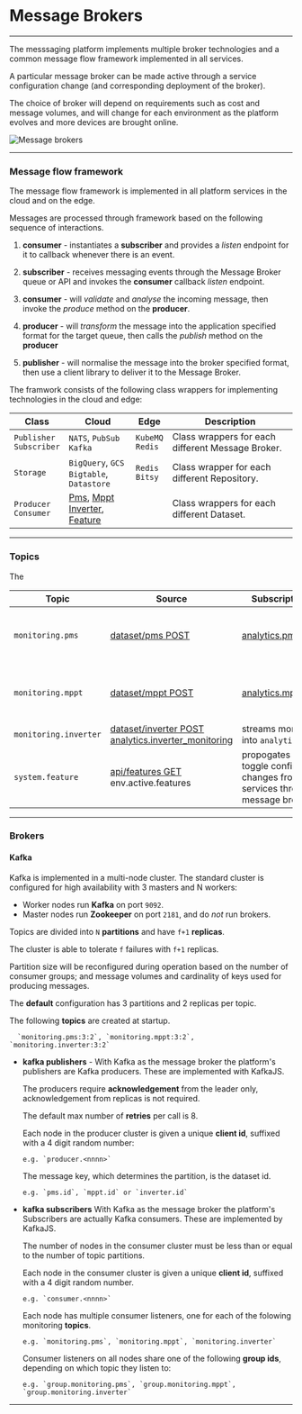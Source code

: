 # Message Brokers
---

The messsaging platform implements multiple broker technologies and a common message flow framework implemented in all services.

A particular message broker can be made active through a service configuration change (and corresponding deployment of the broker). 

The choice of broker will depend on requirements such as cost and message volumes, and will change for each environment as the platform evolves and more devices are brought online.

![Message brokers](/images/message-broker.png)


---


### Message flow framework

The message flow framework is implemented in all platform services in the cloud and on the edge. 

Messages are processed through framework based on the following sequence of interactions. 

1. **consumer** - instantiates a **subscriber** and provides a _listen_ endpoint for it to callback whenever there is an event.

2. **subscriber** - receives messaging events through the Message Broker queue or API and invokes the **consumer** callback _listen_ endpoint. 

3. **consumer** - will _validate_ and _analyse_ the incoming message, then invoke the _produce_ method on the **producer**.

4. **producer** - will _transform_ the message into the application specified format for the target queue, then calls the _publish_ method on the **producer**

5. **publisher** - will normalise the message into the broker specified format, then use a client library to deliver it to the Message Broker.



The framwork consists of the following class wrappers for implementing technologies in the cloud and edge:

Class                         | Cloud                          | Edge                  | Description 
---                           | ---                            | ---                   | --- 
`Publisher`<br>`Subscriber`   | `NATS`, `PubSub`<br>`Kafka`  | `KubeMQ`<br>`Redis`   | Class wrappers for each different Message Broker. 
`Storage`                     | `BigQuery`, `GCS`<br>`Bigtable`, `Datastore` | `Redis`<br>`Bitsy` | Class wrapper for each different Repository.
`Producer`<br>`Consumer`      | [Pms](/docs/api.sundaya.monitored.equipment/0/routes/devices/dataset/pms/post), [Mppt](/docs/api.sundaya.monitored.equipment/0/routes/devices/dataset/mppt/post)<br>[Inverter](/docs/api.sundaya.monitored.equipment/0/routes/devices/dataset/inverter/post), [Feature](/docs/api.sundaya.monitored.equipment/0/routes/api/features/get) |  | Class wrappers for each different Dataset.


---


### Topics

The 

Topic                   | Source                   | Subscription / Target          | Description 
---                     | ---                      | ---                   | --- 
`monitoring.pms`        | [dataset/pms POST](/docs/api.sundaya.monitored.equipment/0/routes/devices/dataset/pms/post) | [analytics.pms_monitoring](/docs/api.sundaya.monitored.equipment/0/c/Implementation/Datasets/analytics/pms_monitoring) | streams monitoring data into `analytics` repository 
`monitoring.mppt`       | [dataset/mppt POST](/docs/api.sundaya.monitored.equipment/0/routes/devices/dataset/mppt/post) | [analytics.mppt_monitoring](/docs/api.sundaya.monitored.equipment/0/c/Implementation/Datasets/analytics/mppt_monitoring) | streams monitoring data into `analytics` repository 
`monitoring.inverter`   | [dataset/inverter POST](/docs/api.sundaya.monitored.equipment/0/routes/devices/dataset/inverter/post) [analytics.inverter_monitoring](/docs/api.sundaya.monitored.equipment/0/c/Implementation/Datasets/analytics/inverter_monitoring) | streams monitoring data into `analytics` repository 
`system.feature`        | [api/features GET](/docs/api.sundaya.monitored.equipment/0/routes/api/features/get) env.active.features | propogates live feature toggle configuration changes from API host to services through message broker.


---


### Brokers


#### Kafka

Kafka is implemented in a multi-node cluster. The standard cluster is configured for high availability with  3 masters and N workers: 

- Worker nodes run __Kafka__ on port `9092`. 
- Master nodes run __Zookeeper__ on port `2181`, and do _not_ run brokers.

Topics are divided into `N` __partitions__ and have `f+1` __replicas__. 

The cluster is able to tolerate `f` failures with `f+1` replicas. 

Partition size will be reconfigured during operation based on the number of consumer groups; and message volumes and cardinality of keys used for producing messages.

The __default__ configuration has 3 partitions and 2 replicas per topic.

The following __topics__ are created at startup.

      `monitoring.pms:3:2`, `monitoring.mppt:3:2`, `monitoring.inverter:3:2`

- **kafka publishers** - With Kafka as the message broker the platform's publishers are Kafka producers. These are implemented with KafkaJS. 

   The producers require __acknowledgement__ from the leader only, acknowledgement from replicas is not required. 

   The default max number of __retries__ per call is 8.

   Each node in the producer cluster is given a unique __client id__, suffixed with a 4 digit random number:

      e.g. `producer.<nnnn>`

   The message key, which determines the partition, is the dataset id. 

      e.g. `pms.id`, `mppt.id` or `inverter.id`

- **kafka subscribers** With Kafka as the message broker the platform's Subscribers are actually Kafka consumers. These are implemented by KafkaJS. 

   The number of nodes in the consumer cluster must be less than or equal to the number of topic partitions.

   Each node in the consumer cluster is given a unique __client id__, suffixed with a 4 digit random number.

      e.g. `consumer.<nnnn>`

   Each node has multiple consumer listeners, one for each of the folowing monitoring __topics__.

      e.g. `monitoring.pms`, `monitoring.mppt`, `monitoring.inverter`

   Consumer listeners on all nodes share one of the following __group ids__, depending on which topic they listen to:

      e.g. `group.monitoring.pms`, `group.monitoring.mppt`, `group.monitoring.inverter`

---
